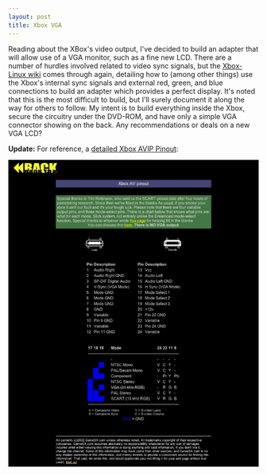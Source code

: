 ```yaml
---
layout: post
title: Xbox VGA
---
```

Reading about the XBox's video output, I've decided to build an adapter that will allow use of a VGA monitor, such as a fine new LCD. There are a number of hurdles involved related to video sync signals, but the [Xbox-Linux wiki](http://www.xbox-linux.org/wiki/Xbox_VGA_HOWTO) comes through again, detailing how to (among other things) use the Xbox's internal sync signals and external red, green, and blue connections to build an adapter which provides a perfect display. It's noted that this is the most difficult to build, but I'll surely document it along the way for others to follow. My intent is to build everything inside the Xbox, secure the circuitry under the DVD-ROM, and have only a simple VGA connector showing on the back. Any recommendations or deals on a new VGA LCD?

**Update:** For reference, a [detailed Xbox AVIP Pinout](http://www.gamesx.com/avpinouts/xbox.htm):

![xbox avip pinout](/assets/xbox_avip.jpg)
